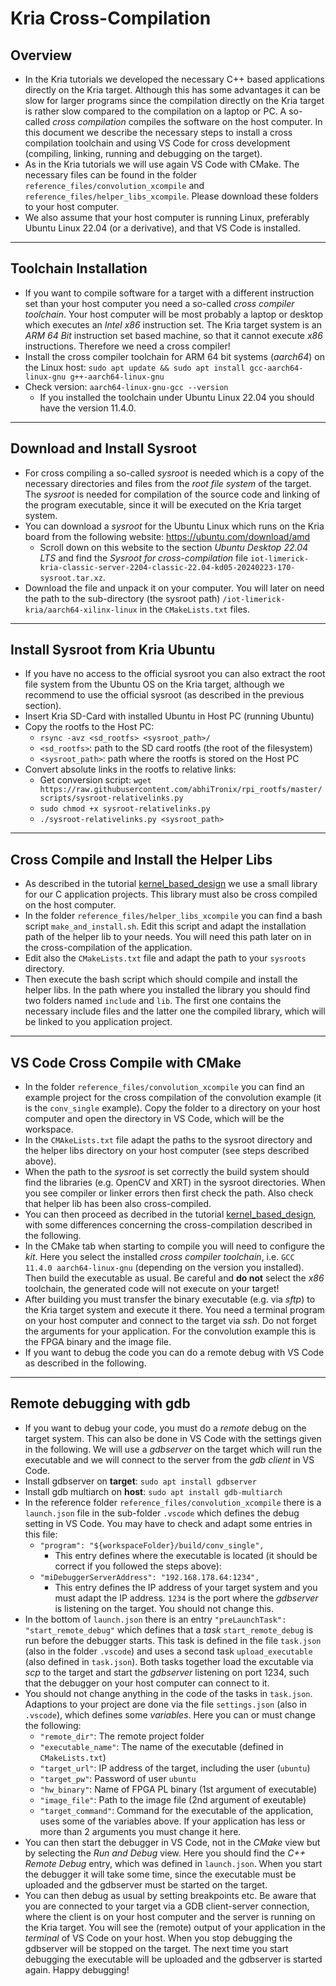 # Kria Cross-Compilation

## Overview
* In the Kria tutorials we developed the necessary C++ based applications directly on the Kria target. Although this has some advantages it can be slow for larger programs since the compilation directly on the Kria target is rather slow compared to the compilation on a laptop or PC. A so-called _cross compilation_ compiles the software on the host computer. In this document we describe the necessary steps to install a cross compilation toolchain and using VS Code for cross development (compiling, linking, running and debugging on the target).
* As in the Kria tutorials we will use again VS Code with CMake. The necessary files can be found in the folder `reference_files/convolution_xcompile` and `reference_files/helper_libs_xcompile`. Please download these folders to your host computer.
* We also assume that your host computer is running Linux, preferably Ubuntu Linux 22.04 (or a derivative), and that VS Code is installed.

---
## Toolchain Installation
* If you want to compile software for a target with a different instruction set than your host computer you need a so-called _cross compiler toolchain_. Your host computer will be most probably a laptop or desktop which executes an _Intel x86_ instruction set. The Kria target system is an _ARM 64 Bit_ instruction set based machine, so that it cannot execute _x86_ instructions. Therefore we need a cross compiler! 
* Install the cross compiler toolchain for ARM 64 bit systems (_aarch64_) on the Linux host: `sudo apt update && sudo apt install gcc-aarch64-linux-gnu g++-aarch64-linux-gnu`
* Check version: `aarch64-linux-gnu-gcc --version`
  * If you installed the toolchain under Ubuntu Linux 22.04 you should have the version 11.4.0.

---
## Download and Install Sysroot
* For cross compiling a so-called _sysroot_ is needed  which is a copy of the necessary directories and files from the _root file system_ of the target. The _sysroot_ is needed for compilation of the source code and linking of the program executable, since it will be executed on the Kria target system. 
* You can download a _sysroot_ for the Ubuntu Linux which runs on the Kria board from the following website: https://ubuntu.com/download/amd
	* Scroll down on this website to the section _Ubuntu Desktop 22.04 LTS_  and find the _Sysroot for cross-compilation_ file `iot-limerick-kria-classic-server-2204-classic-22.04-kd05-20240223-170-sysroot.tar.xz`. 
* Download the file and unpack it on your computer. You will later on need the path to the sub-directory (the sysroot path) `/iot-limerick-kria/aarch64-xilinx-linux` in the `CMakeLists.txt` files.

---
## Install Sysroot from Kria Ubuntu
* If you have no access to the official sysroot you can also extract the root file system from the Ubuntu OS on the Kria target, although we recommend to use the official sysroot (as described in the previous section).
* Insert Kria SD-Card with installed Ubuntu in Host PC (running Ubuntu)
* Copy the rootfs to the Host PC: 
	* `rsync -avz <sd_rootfs> <sysroot_path>/`
	* `<sd_rootfs>`: path to the SD card rootfs (the root of the filesystem)
	* `<sysroot_path>`: path where the rootfs is stored on the Host PC
* Convert absolute links in the rootfs to relative links:
	* Get conversion script: `wget https://raw.githubusercontent.com/abhiTronix/rpi_rootfs/master/scripts/sysroot-relativelinks.py`
	* `sudo chmod +x sysroot-relativelinks.py`
	* `./sysroot-relativelinks.py <sysroot_path>`

---
## Cross Compile and Install the Helper Libs
* As described in the tutorial [kernel_based_design](../kernel_based_design/kernel_based_design.md) we use a small library for our C application projects. This library must also be cross compiled on the host computer.
* In the folder `reference_files/helper_libs_xcompile` you can find a bash script `make_and_install.sh`. Edit this script and adapt the installation path of the helper lib to your needs. You will need this path later on in the cross-compilation of the application.
* Edit also the `CMakeLists.txt` file and adapt the path to your `sysroots` directory. 
* Then execute the bash script which should compile and install the helper libs. In the path where you installed the library you should find two folders named `include` and `lib`. The first one contains the necessary include files and the latter one the compiled library, which will be linked to you application project.

---
## VS Code Cross Compile with CMake
* In the folder `reference_files/convolution_xcompile` you can find an example project for the cross compilation of the convolution example (it is the `conv_single` example). Copy the folder to a directory on your host computer and open the directory in VS Code, which will be the workspace.  
* In the `CMAkeLists.txt` file adapt the paths to the sysroot directory and the helper libs directory on your host computer (see steps described above).
* When the path to the _sysroot_ is set correctly the build system should find the libraries (e.g. OpenCV and XRT) in the sysroot directories. When you see compiler or linker errors then first check the path. Also check that helper lib has been also cross-compiled.
* You can then proceed as decribed in the tutorial [kernel_based_design](../kernel_based_design/kernel_based_design.md#sw-development-in-c-on-the-kria-target), with some differences concerning the cross-compilation described in the following.
* In the CMake tab when starting to compile you will need to configure the _kit_. Here you select the installed _cross compiler toolchain_, i.e. `GCC 11.4.0 aarch64-linux-gnu` (depending on the version you installed). Then build the executable as usual. Be careful and **do not** select the _x86_ toolchain, the generated code will not execute on your target!
* After building you must transfer the binary executable (e.g. via _sftp_) to the Kria target system and execute it there. You need a terminal program on your host computer and connect to the target via _ssh_. Do not forget the arguments for your application. For the convolution example this is the FPGA binary and the image file.
* If you want to debug the code you can do a remote debug with VS Code as described in the following.

---
## Remote debugging with gdb
* If you want to debug your code, you must do a _remote_ debug on the target system. This can also be done in VS Code with the settings given in the following. We will use a _gdbserver_ on the target which will run the executable and we will connect to the server from the _gdb client_ in VS Code.
* Install gdbserver on **target**: `sudo apt install gdbserver`
* Install gdb multiarch on **host**: `sudo apt install gdb-multiarch`
* In the reference folder `reference_files/convolution_xcompile` there is a `launch.json` file in the sub-folder `.vscode` which defines the debug setting in VS Code. You may have to check and adapt some entries in this file:
  * `"program": "${workspaceFolder}/build/conv_single",`
    * This entry defines where the executable is located (it should be correct if you followed the steps above):   
  * `"miDebuggerServerAddress": "192.168.178.64:1234",`
    * This entry defines the IP address of your target system and you must adapt the IP address. `1234` is the port where the _gdbserver_ is listening on the target. You should not change this.
* In the bottom of `launch.json` there is an entry `"preLaunchTask": "start_remote_debug"` which defines that a _task_ `start_remote_debug` is run before the debugger starts. This task is defined in the file `task.json` (also in the folder `.vscode`) and uses a second task `upload_executable` (also defined in `task.json`). Both tasks together load the excutable via _scp_ to the target and start the _gdbserver_ listening on port 1234, such that the debugger on your host computer can connect to it. 
* You should not change anything in the code of the tasks in `task.json`. Adaptions to your project are done via the file `settings.json` (also in `.vscode`), which defines some _variables_. Here you can or must change the following:
  * `"remote_dir"`: The remote project folder
  * `"executable_name"`: The name of the executable (defined in `CMakeLists.txt`)
  * `"target_url"`: IP address of the target, including the user (`ubuntu`)
  * `"target_pw"`: Password of user `ubuntu`
  * `"hw_binary"`: Name of FPGA PL binary (1st argument of executable)
  * `"image_file"`: Path to the image file (2nd argument of exeutable)
  * `"target_command"`: Command for the executable of the application, uses some of the variables above. If your application has less or more than 2 arguments you must change it here. 
* You can then start the debugger in VS Code, not in the _CMake_ view but by selecting the _Run and Debug_ view. Here you should find the _C++ Remote Debug_ entry, which was defined in `launch.json`. When you start the debugger it will take some time, since the executable must be uploaded and the gdbserver must be started on the target. 
* You can then debug as usual by setting breakpoints etc. Be aware that you are connected to your target via a GDB client-server connection, where the client is on your host computer and the server is running on the Kria target. You will see the (remote) output of your application in the _terminal_ of VS Code on your host. When you stop debugging the gdbserver will be stopped on the target. The next time you start debugging the executable will be uploaded and the gdbserver is started again. Happy debugging!